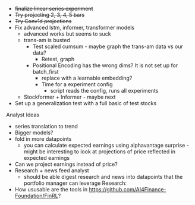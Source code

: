 * ~~finalize linear series experiment~~
* ~~Try projecting 2, 3, 4, 5 bars~~
* ~~Try Conv1d projections~~
* Fix advanced lstm, informer, transformer models
  * advanced works but seems to suck
  * trans-am is busted
    * Test scaled cumsum - maybe graph the trans-am data vs our data?
      * Retest, graph
    * Positional Encoding has the wrong dims? It is not set up for batch_first
      * replace with a learnable embedding?
      * Time for a experiment config
        * script reads the config, runs all experiments
  * Stockformer + Informer - maybe next
* Set up a generalization test with a full basic of test stocks

Analyst Ideas
* series translation to trend
* Bigger models?
* fold in more datapoints
  * you can calculate expected earnings using alphavantage surprise - might be interesting to look at projections of price reflected in expected earnings
* Can we project earnings instead of price?
* Research + news feed analyst 
  * should be able digest research and news into datapoints that the portfolio manager can leverage
Research:
* How ususable are the tools in https://github.com/AI4Finance-Foundation/FinRL?